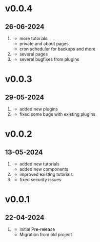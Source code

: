 # v0.0.4
##  26-06-2024

1. [](#new)
	  * more tutorials
	  * private and about pages
    * cron scheduler for backups and more
1. [](#improved)
	  * several pages
1. [](#bugfix)
	  * several bugfixes from plugins

# v0.0.3
##  29-05-2024

1. [](#new)
	  * added new plugins
1. [](#improved)
	  * fixed some bugs with existing plugins

# v0.0.2
##  13-05-2024

1. [](#new)
	  * added new tutorials
	  * added new components
1. [](#improved)
	  * improved existing tutorials
1. [](#bugfix)
	  * fixed security issues

# v0.0.1
##  22-04-2024

1. [](#new)
	  * Initial Pre-release
    * Migration from old project
